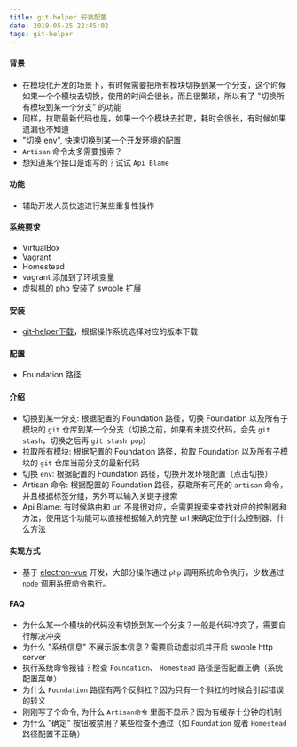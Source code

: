 ```yaml
---
title: git-helper 安装配置
date: 2019-05-25 22:45:02
tags: git-helper
---
```


#### 背景
* 在模块化开发的场景下，有时候需要把所有模块切换到某一个分支，这个时候如果一个个模块去切换，使用的时间会很长，而且很繁琐，所以有了 "切换所有模块到某一个分支" 的功能
* 同样，拉取最新代码也是，如果一个个模块去拉取，耗时会很长，有时候如果遗漏也不知道
* "切换 env", 快速切换到某一个开发环境的配置
* `Artisan` 命令太多需要搜索？
* 想知道某个接口是谁写的？试试 `Api Blame`

#### 功能
* 辅助开发人员快速进行某些重复性操作

#### 系统要求
* VirtualBox
* Vagrant
* Homestead
* vagrant 添加到了环境变量
* 虚拟机的 php 安装了 swoole 扩展

#### 安装
* [git-helper下载](http://192.168.2.154:5000)，根据操作系统选择对应的版本下载

#### 配置
* Foundation 路径

#### 介绍
* 切换到某一分支: 根据配置的 Foundation 路径，切换 Foundation 以及所有子模块的 `git` 仓库到某一个分支（切换之前，如果有未提交代码，会先 `git stash`，切换之后再 `git stash pop`）
* 拉取所有模块: 根据配置的 Foundation 路径，拉取 Foundation 以及所有子模块的 `git` 仓库当前分支的最新代码
* 切换 `env`: 根据配置的 Foundation 路径，切换开发环境配置（点击切换）
* Artisan 命令: 根据配置的 Foundation 路径，获取所有可用的 `artisan` 命令，并且根据标签分组，另外可以输入关键字搜索
* Api Blame: 有时候路由和 url 不是很对应，会需要搜索来查找对应的控制器和方法，使用这个功能可以直接根据输入的完整 url 来确定位于什么控制器、什么方法

#### 实现方式
* 基于 [electron-vue](https://github.com/SimulatedGREG/electron-vue) 开发，大部分操作通过 `php` 调用系统命令执行，少数通过 `node` 调用系统命令执行。

#### FAQ
* 为什么某一个模块的代码没有切换到某一个分支？一般是代码冲突了，需要自行解决冲突
* 为什么 "系统信息" 不展示版本信息？需要启动虚拟机并开启 swoole http server
* 执行系统命令报错？检查 `Foundation`、 `Homestead` 路径是否配置正确（系统配置菜单）
* 为什么 `Foundation` 路径有两个反斜杠？因为只有一个斜杠的时候会引起错误的转义
* 刚刚写了个命令, 为什么 `Artisan命令` 里面不显示？因为有缓存十分钟的机制
* 为什么 "确定" 按钮被禁用？某些检查不通过（如 `Foundation` 或者 `Homestead` 路径配置不正确）
